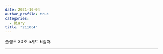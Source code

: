 ```yaml
---
date: 2021-10-04
author_profile: true
categories:
  - Diary
title: "211004"
---
```


플랭크 30초 5세트 6일차.

---





